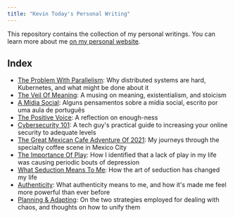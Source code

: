 ```yaml
---
title: "Kevin Today's Personal Writing"
---
```


This repository contains the collection of my personal writings. You can learn more about me [on my personal website](https://kevintoday.com).

Index
-----
- [The Problem With Parallelism](./the-problem-with-parallelism/post.md): Why distributed systems are hard, Kubernetes, and what might be done about it
- [The Veil Of Meaning](./the-veil-of-meaning/post.md): A musing on meaning, existentialism, and stoicism
- [A Mídia Social](./a-midia-social/post.md): Alguns pensamentos sobre a mídia social, escrito por uma aula de português
- [The Positive Voice](./the-positive-voice/post.md): A reflection on enough-ness
- [Cybersecurity 101](./cybersecurity-101/post.md): A tech guy's practical guide to increasing your online security to adequate levels
- [The Great Mexican Cafe Adventure Of 2021](./mexican-cafe-adventure-2021/post.md): My journeys through the specialty coffee scene in Mexico City
- [The Importance Of Play](./the-importance-of-play/post.md): How I identified that a lack of play in my life was causing periodic bouts of depression
- [What Seduction Means To Me](./what-seduction-means-to-me/post.md): How the art of seduction has changed my life
- [Authenticity](./authenticity/post.md): What authenticity means to me, and how it's made me feel more powerful than ever before
- [Planning & Adapting](./planning-and-adapting/post.md): On the two strategies employed for dealing with chaos, and thoughts on how to unify them
